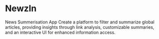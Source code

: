 # NewzIn
 News Summerisation App
 Create a platform to filter and summarize global articles, providing insights through link analysis, customizable summaries, and an interactive UI for enhanced information access.
